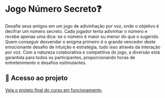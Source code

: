 # Jogo Número Secreto❓
Desafie seus amigos em um jogo de adivinhação por voz, onde o objetivo é decifrar um número secreto. Cada jogador tenta adivinhar o número e recebe apenas uma dica: se o número é maior ou menor do que o sugerido. Quem conseguir desvendar o enigma primeiro é o grande vencedor deste emocionante desafio de intuição e estratégia, tudo isso através da interação por voz. Com a natureza colaborativa e competitiva do jogo, a diversão está garantida para todos os participantes, proporcionando horas de entretenimento e desafios estimulantes.

## 📁 Acesso ao projeto
[Veja o projeto final do curso em funcionamento](https://jogo-numero-secreto-sandy-iota.vercel.app/).
